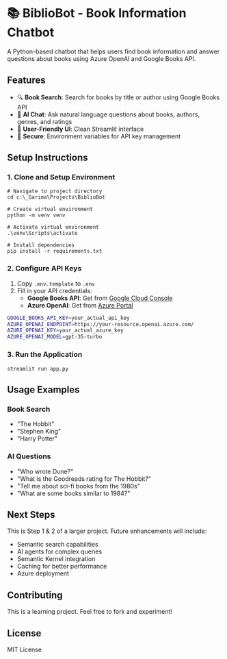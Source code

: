 # 📚 BiblioBot - Book Information Chatbot

A Python-based chatbot that helps users find book information and answer questions about books using Azure OpenAI and Google Books API.

## Features

- 🔍 **Book Search**: Search for books by title or author using Google Books API
- 💬 **AI Chat**: Ask natural language questions about books, authors, genres, and ratings
- 🎨 **User-Friendly UI**: Clean Streamlit interface
- 🔐 **Secure**: Environment variables for API key management

## Setup Instructions

### 1. Clone and Setup Environment

```pwsh
# Navigate to project directory
cd c:\_Garima\Projects\BiblioBot

# Create virtual environment
python -m venv venv

# Activate virtual environment
.\venv\Scripts\activate

# Install dependencies
pip install -r requirements.txt
```

### 2. Configure API Keys

1. Copy `.env.template` to `.env`
2. Fill in your API credentials:
   - **Google Books API**: Get from [Google Cloud Console](https://console.cloud.google.com/)
   - **Azure OpenAI**: Get from [Azure Portal](https://portal.azure.com/)

```bash
GOOGLE_BOOKS_API_KEY=your_actual_api_key
AZURE_OPENAI_ENDPOINT=https://your-resource.openai.azure.com/
AZURE_OPENAI_KEY=your_actual_azure_key
AZURE_OPENAI_MODEL=gpt-35-turbo
```

### 3. Run the Application

```pwsh
streamlit run app.py
```

## Usage Examples

### Book Search
- "The Hobbit"
- "Stephen King"
- "Harry Potter"

### AI Questions
- "Who wrote Dune?"
- "What is the Goodreads rating for The Hobbit?"
- "Tell me about sci-fi books from the 1980s"
- "What are some books similar to 1984?"

## Next Steps

This is Step 1 & 2 of a larger project. Future enhancements will include:
- Semantic search capabilities
- AI agents for complex queries
- Semantic Kernel integration
- Caching for better performance
- Azure deployment

## Contributing

This is a learning project. Feel free to fork and experiment!

## License

MIT License
